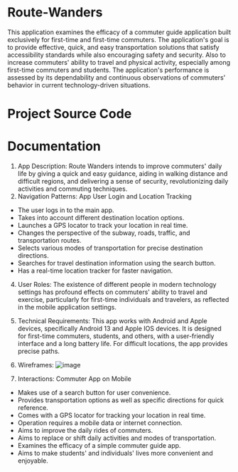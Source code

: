 # Route-Wanders
This application examines the efficacy of a commuter guide application built exclusively for first-time and first-time commuters. The application's goal is to provide effective, quick, and easy transportation solutions that satisfy accessibility standards while also encouraging safety and security. Also to increase commuters' ability to travel and physical activity, especially among first-time commuters and students. The application's performance is assessed by its dependability and continuous observations of commuters' behavior in current technology-driven situations.
# Project Source Code
# Documentation
1. App Description: Route Wanders intends to improve commuters' daily life by giving a quick and easy guidance, 
aiding in walking distance and difficult regions, and delivering a sense of security, revolutionizing daily activities and commuting techniques.
2. Navigation Patterns: App User Login and Location Tracking
- The user logs in to the main app.
- Takes into account different destination location options.
- Launches a GPS locator to track your location in real time.
- Changes the perspective of the subway, roads, traffic, and transportation routes.
- Selects various modes of transportation for precise destination directions.
- Searches for travel destination information using the search button.
- Has a real-time location tracker for faster navigation.
4. User Roles: The existence of different people in modern technology settings has profound effects on commuters' ability to travel and exercise, particularly for first-time individuals and travelers, as reflected in the mobile application settings.
5. Technical Requirements: This app works with Android and Apple devices, specifically Android 13 and Apple IOS devices. It is designed for first-time commuters, students, and others, with a user-friendly interface and a long battery life. For difficult locations, the app provides precise paths.
6. Wireframes:
  ![image](https://github.com/POrcine29/ROUTE-WANDERS-Group3-/assets/156062366/246fe795-41bc-4ade-8a5c-46fb0569f6c7)

7. Interactions: Commuter App on Mobile
- Makes use of a search button for user convenience.
- Provides transportation options as well as specific directions for quick reference.
- Comes with a GPS locator for tracking your location in real time.
- Operation requires a mobile data or internet connection.
- Aims to improve the daily rides of commuters.
- Aims to replace or shift daily activities and modes of transportation.
- Examines the efficacy of a simple commuter guide app.
- Aims to make students' and individuals' lives more convenient and enjoyable.
